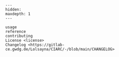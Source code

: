 ```{include} ../README.md

```

```{toctree}
---
hidden:
maxdepth: 1
---

usage
reference
contributing
License <license>
Changelog <https://gitlab-ce.gwdg.de/Lolsayna/CIARC/-/blob/main/CHANGELOG>
```
